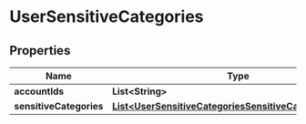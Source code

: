 

# UserSensitiveCategories


## Properties

| Name | Type | Description | Notes |
|------------ | ------------- | ------------- | -------------|
|**accountIds** | **List&lt;String&gt;** |  |  |
|**sensitiveCategories** | [**List&lt;UserSensitiveCategoriesSensitiveCategoriesInner&gt;**](UserSensitiveCategoriesSensitiveCategoriesInner.md) |  |  |



